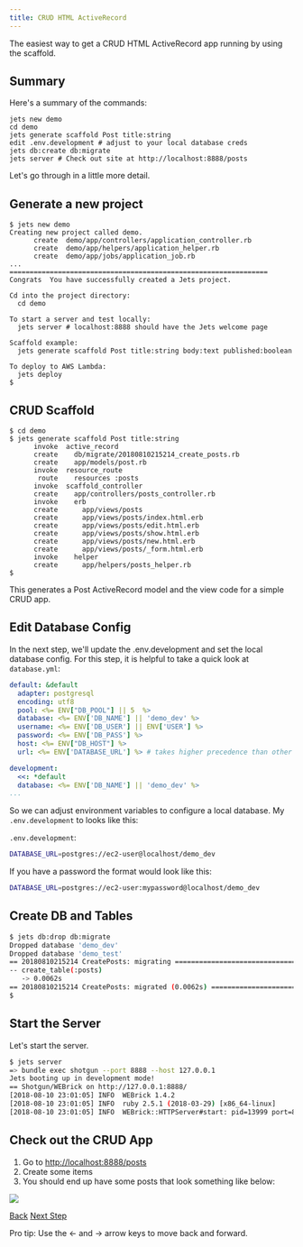 ```yaml
---
title: CRUD HTML ActiveRecord
---
```


The easiest way to get a CRUD HTML ActiveRecord app running by using the scaffold.

## Summary

Here's a summary of the commands:

```
jets new demo
cd demo
jets generate scaffold Post title:string
edit .env.development # adjust to your local database creds
jets db:create db:migrate
jets server # Check out site at http://localhost:8888/posts
```

Let's go through in a little more detail.

## Generate a new project

```
$ jets new demo
Creating new project called demo.
      create  demo/app/controllers/application_controller.rb
      create  demo/app/helpers/application_helper.rb
      create  demo/app/jobs/application_job.rb
...
================================================================
Congrats  You have successfully created a Jets project.

Cd into the project directory:
  cd demo

To start a server and test locally:
  jets server # localhost:8888 should have the Jets welcome page

Scaffold example:
  jets generate scaffold Post title:string body:text published:boolean

To deploy to AWS Lambda:
  jets deploy
$
```

## CRUD Scaffold

```
$ cd demo
$ jets generate scaffold Post title:string
      invoke  active_record
      create    db/migrate/20180810215214_create_posts.rb
      create    app/models/post.rb
      invoke  resource_route
       route    resources :posts
      invoke  scaffold_controller
      create    app/controllers/posts_controller.rb
      invoke    erb
      create      app/views/posts
      create      app/views/posts/index.html.erb
      create      app/views/posts/edit.html.erb
      create      app/views/posts/show.html.erb
      create      app/views/posts/new.html.erb
      create      app/views/posts/_form.html.erb
      invoke    helper
      create      app/helpers/posts_helper.rb
$
```

This generates a Post ActiveRecord model and the view code for a simple CRUD app.

## Edit Database Config

In the next step, we'll update the .env.development and set the local database config. For this step, it is helpful to take a quick look at `database.yml`:

```yaml
default: &default
  adapter: postgresql
  encoding: utf8
  pool: <%= ENV["DB_POOL"] || 5  %>
  database: <%= ENV['DB_NAME'] || 'demo_dev' %>
  username: <%= ENV['DB_USER'] || ENV['USER'] %>
  password: <%= ENV['DB_PASS'] %>
  host: <%= ENV["DB_HOST"] %>
  url: <%= ENV['DATABASE_URL'] %> # takes higher precedence than other settings

development:
  <<: *default
  database: <%= ENV['DB_NAME'] || 'demo_dev' %>
...
```

So we can adjust environment variables to configure a local database. My `.env.development` to looks like this:

`.env.development`:

```sh
DATABASE_URL=postgres://ec2-user@localhost/demo_dev
```

If you have a password the format would look like this:

```sh
DATABASE_URL=postgres://ec2-user:mypassword@localhost/demo_dev
```

## Create DB and Tables

```sh
$ jets db:drop db:migrate
Dropped database 'demo_dev'
Dropped database 'demo_test'
== 20180810215214 CreatePosts: migrating ======================================
-- create_table(:posts)
   -> 0.0062s
== 20180810215214 CreatePosts: migrated (0.0062s) =============================
$
```

## Start the Server

Let's start the server.

```sh
$ jets server
=> bundle exec shotgun --port 8888 --host 127.0.0.1
Jets booting up in development mode!
== Shotgun/WEBrick on http://127.0.0.1:8888/
[2018-08-10 23:01:05] INFO  WEBrick 1.4.2
[2018-08-10 23:01:05] INFO  ruby 2.5.1 (2018-03-29) [x86_64-linux]
[2018-08-10 23:01:05] INFO  WEBrick::HTTPServer#start: pid=13999 port=8888
```

## Check out the CRUD App

1. Go to [http://localhost:8888/posts](http://localhost:8888/posts)
2. Create some items
3. You should end up have some posts that look something like below:

![](/img/docs/crud/posts-index.png)

<a id="prev" class="btn btn-basic" href="{% link _docs/crud-tutorials.md %}">Back</a>
<a id="next" class="btn btn-primary" href="{% link _docs/crud-json-activerecord.md %}">Next Step</a>
<p class="keyboard-tip">Pro tip: Use the <- and -> arrow keys to move back and forward.</p>
